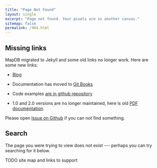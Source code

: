 ```yaml
---
title: "Page Not Found"
layout: single
excerpt: "Page not found. Your pixels are in another canvas."
sitemap: false
permalink: /404.html
---
```


Missing links
----------------
MapDB migrated to Jekyll and some old links no longer work. 
Here are some new links:

- [Blog](/blog)

- Documentation has moved to [Git Books](https://jankotek.gitbooks.io/mapdb/content/)

- Code examples [are in github repository](https://github.com/jankotek/mapdb-site/tree/gh-pages/src/test/java/doc)

- 1.0 and 2.0 versions are no longer maintained, here is old [PDF documentation](/down/mapdb-manual-20.pdf).

Please open [Issue on Github](http://github.com/jankotek/mapdb-site/issues) if you can not find something.

Search
-------

The page you were trying to view does not exist --- perhaps you can try searching for it below.


<script type="text/javascript">
  var GOOG_FIXURL_LANG = 'en';
  var GOOG_FIXURL_SITE = '{{ site.url }}'
</script>
<script type="text/javascript"
  src="//linkhelp.clients.google.com/tbproxy/lh/wm/fixurl.js">
</script>


TODO site map and links to support